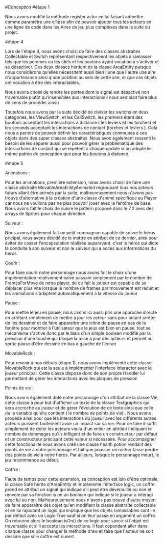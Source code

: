 #Conception 
#étape 1

Nous avons modifié la méthode register actor en lui faisant admettre comme paramètre une ellipse afin de pouvoir ajouter tous les acteurs en une ligne de code dans les Aires de jeu plus complexes dans la suite du projet.

#étape 4

Lors de l'étape 4, nous avons choisi de faire des classes abstraites Collectable et Switch représentant respectivement les objets à ramasser tels que les pommes ou les clefs et les boutons ayant vocation à s'activer et se désactiver. 
Ces deux classes héritent de la classe AreaEntity puisque nous considèrons qu'elles nécessitent aussi bien l'une que l'autre une aire d'appartenance ainsi q'une position au sein de cette aire, et que ces objets ont vocation à être des interactables.

Nous avons choisi de rendre les portes dont le signal est désactivé non traversable plutôt qu'insensibles aux interactions(il nous semblait faire plus de sens de procéder ainsi)


Toutefois nous avons par la suite décidé de diviser les switchs en deux catégories, les ViewSwitch, et les CellSwitch, les premiers étant des boutons acceptant les interactions à distance ( les leviers et les torches) et les seconds acceptant les interactions de contact (torches et leviers ).
Cela nous a permis de pouvoir définir les caractéristiques communes à ces objets dans des super classes abstraites. Nous avon également ressenti le besoin de les séparer aussi pour pouvoir gérer la problématique des interacrtions de contact qui se répètent à chaque update si on adopte le même patron de conception que pour les boutons à distance.

#étape 5 

Animations : 

Pour les animations, première extension, nous avons choisi de faire une classe abstraite MovableAreaEntityAnimated regroupant tous nos acteurs futurs allant être animés par la suite, malheureusement nous n'avons pas trouvé d'alternative à la création d'une classe d'animé spécifique au Player car nous ne voulions pas ne plus pouvoir jouer avec le fantôme de base. 
Nous avons fait le choix de suivre le pattern proposé dans le 7.2 avec des arrays de Sprites pour chaque direction.

Suiveur : 

Nous avons également fait un petit compagnon capable de suivre le héros pricipal, nous avons décidé de le mettre en attribut de ce dernier, ainsi pour éviter de casser l'encapsulation réalisée auparavant, c'est le héros qui dicte la conduite à son suiveur et non le suiveur qui a accès aux informations du héros.

Courir : 

Pour faire courir notre personnage nous avons fait le choix d'une implémentation relativement naïve passant simplement par le nombre de FramesForMove de notre player, de ce fait le joueur est capable de se déplacer plus vite lorsque le nombre de frames par mouvement est réduit et les animations s'adaptent automatiquement à la vitesse du joueur

Pause :
 
Pour mettre le jeu en pause, nous avons ici aussi pris une approche directe en arrêtant simplement de mettre à jour les acteur sans pour autant arrêter de les dessiner et de faire apparaître une icône de pause en bas de la fenêtre pour montrer à l'utilisateur que le jeux est bien en pause. tout se mécanisme s'active donc par le biais d'un simple boolean modifié  par la pression d'une touche qui bloque la mise à jour des acteurs et permet au sprite pause d'être dessiné en bas à gauche de l'écran

MovableRock : 

Pour revenir à nos débuts (étape 1), nous avons implémenté cette classe  MovableRock qui est la seule à implémenter l'interface Interactor avec le joueur principal. Cette classe dispose donc de son propre Handler lui permettant de gérer les interactions avec les plaques de pression

Points de vie : 

Nous avons également doté notre personnage d'un attribut de la classe Vie, cette classe à pour but d'afficher un texte de la classe Textgraphics qui sera accroché au joueur et de gérer l'évolution de ce texte ainsi que celle de la variable qu'elle contient ( le nombre de points de vie) . Nous avons procédé ainsi pour que les interactions du joueur avec les différents autres acteurs puissent facilement avoir un impact sur sa vie. Pour ce faire il suffit simplement de doter les acteurs voulu d'un entier en attribut  indiquant le nombre de dommages qu'ils infligent et de faire un constructeur par défaut et un constructeur précisant cette valeur si nécessaire. Pour accompagner cette fonctionalité nous avons créé une classe health potion rendant des points de vie à notre personnage et fait que pousser un rocher fasse perdre des points de vie à notre héros.
Par ailleurs, lorsque le personnage meurt, le jeu recommence au début.

Coffre : 

Faute de temps pour cette extension, sa conception est loin d'être optimale, la classe Safe hérite d'AreaEntity et implémente l'interface logic, un coffre prend en attribut un signal qui indique s'il peut être dévérouillé ou non et renvoie par sa fonction is on un boolean qui indique si le joueur a interagi avec lui ou non. Malheureusement nous n'avons pas trouvé d'autre moyen de faire apparaître des objet qu'en modifiant la classe abstraite collectable et en lui rajoutant un logic qui implique que les objets ramassables sont lié par défaut avec un Logic.True sauf si on leur passe en argument un coffre. On retourne alors le boolean isOn() de ce logic pour savoir si l'objet est traversable et si il accepte les interactions. Il faut cependant aller dans chaque classe pour changer la méthode draw et faire que l'acteur ne soit dessiné que si le coffre est ouvert. 

